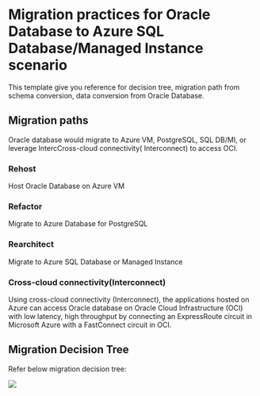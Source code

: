 # Migration practices for Oracle Database to Azure SQL Database/Managed Instance scenario

This template give you reference for decision tree, migration path from schema conversion, data conversion from Oracle Database.

## Migration paths

Oracle database would migrate to Azure VM, PostgreSQL, SQL DB/MI, or leverage IntercCross-cloud connectivity( Interconnect) to access OCI.

### Rehost

Host Oracle Database on Azure VM

### Refactor

Migrate to Azure Database for PostgreSQL

### Rearchitect

Migrate to Azure SQL Database or Managed Instance

### Cross-cloud connectivity(Interconnect)

Using cross-cloud connectivity (Interconnect), the applications hosted on Azure can access Oracle database on Oracle Cloud Infrastructure (OCI) with low latency, high throughput by connecting an ExpressRoute circuit in Microsoft Azure with a FastConnect circuit in OCI. 

## Migration Decision Tree

Refer below migration decision tree:

<IMG SRC="https://github.com/amberz/Azure-Data-Services-Practices/blob/master/Images/OracleMigrationDecisionTree.jpg" />&nbsp;


